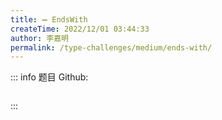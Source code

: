 ```yaml
---
title: ➖ EndsWith
createTime: 2022/12/01 03:44:33
author: 李嘉明
permalink: /type-challenges/medium/ends-with/
---
```


::: info 题目
Github: []()

```ts

```

:::
